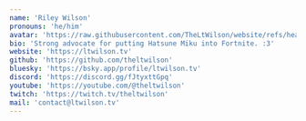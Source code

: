 ```yaml
---
name: 'Riley Wilson'
pronouns: 'he/him'
avatar: 'https://raw.githubusercontent.com/TheLtWilson/website/refs/heads/main/public/static/logo.webp'
bio: 'Strong advocate for putting Hatsune Miku into Fortnite. :3'
website: 'https://ltwilson.tv'
github: 'https://github.com/theltwilson'
bluesky: 'https://bsky.app/profile/ltwilson.tv'
discord: 'https://discord.gg/fJtyxttGpq'
youtube: 'https://youtube.com/@theltwilson'
twitch: 'https://twitch.tv/theltwilson'
mail: 'contact@ltwilson.tv'
---
```

